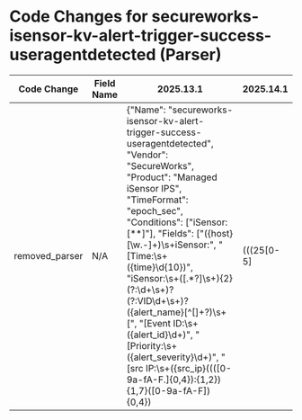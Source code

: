 # Code Changes for secureworks-isensor-kv-alert-trigger-success-useragentdetected (Parser)

| Code Change | Field Name | 2025.13.1 | 2025.14.1 |
|-------------|------------|-----------|------------|
| removed_parser | N/A | {"Name": "secureworks-isensor-kv-alert-trigger-success-useragentdetected", "Vendor": "SecureWorks", "Product": "Managed iSensor IPS", "TimeFormat": "epoch_sec", "Conditions": ["iSensor: [**]"], "Fields": ["({host}[\w\.-]+)\s+iSensor:", "\[Time:\s+({time}\d{10})", "iSensor:\s+(\[.*?\]\s+){2}(?:\d+\s+)?(?:VID\d+\s+)?({alert_name}[^\[]+?)\s+\[", "\[Event ID:\s+({alert_id}\d+)", "\[Priority:\s+({alert_severity}\d+)", "\[src IP:\s+({src_ip}((([0-9a-fA-F.]{0,4}):{1,2}){1,7}([0-9a-fA-F]){0,4})|(((25[0-5]|(2[0-4]|1\d|[0-9]|)\d)\.?\b){4}))(:({src_port}\d+))?", "\[dst IP:\s+({dest_ip}((([0-9a-fA-F.]{0,4}):{1,2}){1,7}([0-9a-fA-F]){0,4})|(((25[0-5]|(2[0-4]|1\d|[0-9]|)\d)\.?\b){4}))(:({dest_port}\d+))?", "\[EX HTTP_URI 9:\s+({target_uri}.+?)\]\s", "\[EX HTTP_HOSTNAME 10:\s+({target_host}[^\s\]]+)"], "DupFields": ["alert_name->alert_type"], "ParserVersion": "v1.0.0"} | N/A |
